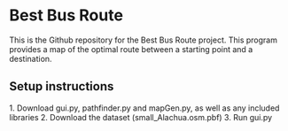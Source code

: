 <H1> Best Bus Route </h1>
This is the Github repository for the Best Bus Route project. This program provides a map of the optimal route between a starting point and a destination.

<h2> Setup instructions </h2>
1. Download gui.py, pathfinder.py and mapGen.py, as well as any included libraries
2. Download the dataset (small_Alachua.osm.pbf)
3. Run gui.py

